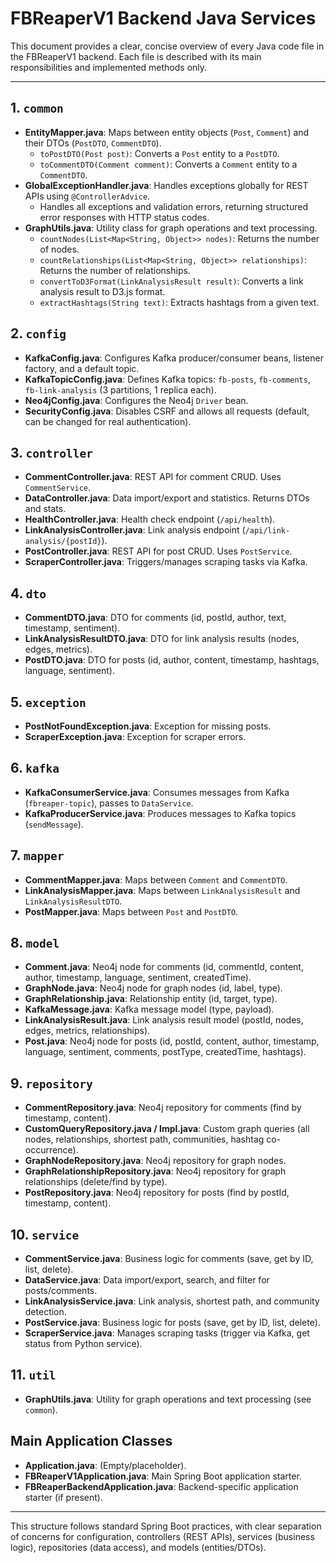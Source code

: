 # FBReaperV1 Backend Java Services

This document provides a clear, concise overview of every Java code file in the FBReaperV1 backend. Each file is described with its main responsibilities and implemented methods only.

---

## 1. `common`
- **EntityMapper.java**: Maps between entity objects (`Post`, `Comment`) and their DTOs (`PostDTO`, `CommentDTO`).
	- `toPostDTO(Post post)`: Converts a `Post` entity to a `PostDTO`.
	- `toCommentDTO(Comment comment)`: Converts a `Comment` entity to a `CommentDTO`.
- **GlobalExceptionHandler.java**: Handles exceptions globally for REST APIs using `@ControllerAdvice`.
	- Handles all exceptions and validation errors, returning structured error responses with HTTP status codes.
- **GraphUtils.java**: Utility class for graph operations and text processing.
	- `countNodes(List<Map<String, Object>> nodes)`: Returns the number of nodes.
	- `countRelationships(List<Map<String, Object>> relationships)`: Returns the number of relationships.
	- `convertToD3Format(LinkAnalysisResult result)`: Converts a link analysis result to D3.js format.
	- `extractHashtags(String text)`: Extracts hashtags from a given text.

## 2. `config`
- **KafkaConfig.java**: Configures Kafka producer/consumer beans, listener factory, and a default topic.
- **KafkaTopicConfig.java**: Defines Kafka topics: `fb-posts`, `fb-comments`, `fb-link-analysis` (3 partitions, 1 replica each).
- **Neo4jConfig.java**: Configures the Neo4j `Driver` bean.
- **SecurityConfig.java**: Disables CSRF and allows all requests (default, can be changed for real authentication).

## 3. `controller`
- **CommentController.java**: REST API for comment CRUD. Uses `CommentService`.
- **DataController.java**: Data import/export and statistics. Returns DTOs and stats.
- **HealthController.java**: Health check endpoint (`/api/health`).
- **LinkAnalysisController.java**: Link analysis endpoint (`/api/link-analysis/{postId}`).
- **PostController.java**: REST API for post CRUD. Uses `PostService`.
- **ScraperController.java**: Triggers/manages scraping tasks via Kafka.

## 4. `dto`
- **CommentDTO.java**: DTO for comments (id, postId, author, text, timestamp, sentiment).
- **LinkAnalysisResultDTO.java**: DTO for link analysis results (nodes, edges, metrics).
- **PostDTO.java**: DTO for posts (id, author, content, timestamp, hashtags, language, sentiment).

## 5. `exception`
- **PostNotFoundException.java**: Exception for missing posts.
- **ScraperException.java**: Exception for scraper errors.

## 6. `kafka`
- **KafkaConsumerService.java**: Consumes messages from Kafka (`fbreaper-topic`), passes to `DataService`.
- **KafkaProducerService.java**: Produces messages to Kafka topics (`sendMessage`).

## 7. `mapper`
- **CommentMapper.java**: Maps between `Comment` and `CommentDTO`.
- **LinkAnalysisMapper.java**: Maps between `LinkAnalysisResult` and `LinkAnalysisResultDTO`.
- **PostMapper.java**: Maps between `Post` and `PostDTO`.

## 8. `model`
- **Comment.java**: Neo4j node for comments (id, commentId, content, author, timestamp, language, sentiment, createdTime).
- **GraphNode.java**: Neo4j node for graph nodes (id, label, type).
- **GraphRelationship.java**: Relationship entity (id, target, type).
- **KafkaMessage.java**: Kafka message model (type, payload).
- **LinkAnalysisResult.java**: Link analysis result model (postId, nodes, edges, metrics, relationships).
- **Post.java**: Neo4j node for posts (id, postId, content, author, timestamp, language, sentiment, comments, postType, createdTime, hashtags).

## 9. `repository`
- **CommentRepository.java**: Neo4j repository for comments (find by timestamp, content).
- **CustomQueryRepository.java / Impl.java**: Custom graph queries (all nodes, relationships, shortest path, communities, hashtag co-occurrence).
- **GraphNodeRepository.java**: Neo4j repository for graph nodes.
- **GraphRelationshipRepository.java**: Neo4j repository for graph relationships (delete/find by type).
- **PostRepository.java**: Neo4j repository for posts (find by postId, timestamp, content).

## 10. `service`
- **CommentService.java**: Business logic for comments (save, get by ID, list, delete).
- **DataService.java**: Data import/export, search, and filter for posts/comments.
- **LinkAnalysisService.java**: Link analysis, shortest path, and community detection.
- **PostService.java**: Business logic for posts (save, get by ID, list, delete).
- **ScraperService.java**: Manages scraping tasks (trigger via Kafka, get status from Python service).

## 11. `util`
- **GraphUtils.java**: Utility for graph operations and text processing (see `common`).

## Main Application Classes
- **Application.java**: (Empty/placeholder).
- **FBReaperV1Application.java**: Main Spring Boot application starter.
- **FBReaperBackendApplication.java**: Backend-specific application starter (if present).

---

This structure follows standard Spring Boot practices, with clear separation of concerns for configuration, controllers (REST APIs), services (business logic), repositories (data access), and models (entities/DTOs).
